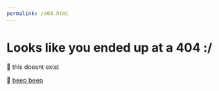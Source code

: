 ```yaml
---
permalink: /404.html
---
```


# Looks like you ended up at a 404 :/

👻 this doesnt exist

👀 [beep beep](https://advaithbot.com)

